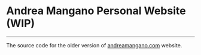 # Andrea Mangano Personal Website (WIP)
---
The source code for the older version of [andreamangano.com](https://andreamangano.github.io/andreamangano.com/) website.
